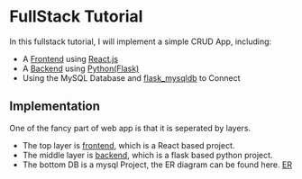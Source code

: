 # FullStack Tutorial

In this fullstack tutorial, I will implement a simple CRUD App, including:
- A [Frontend](./frontend/README.md) using [React.js](https://reactjs.org/)
- A [Backend](./backend/README.md) using [Python(Flask)](https://flask.palletsprojects.com/en/1.1.x/)
- Using the MySQL Database and [flask_mysqldb](https://flask-mysqldb.readthedocs.io/en/latest/) to Connect


## Implementation

One of the fancy part of web app is that it is seperated by layers.

- The top layer is [frontend](./frontend), which is a React based project. 
- The middle layer is [backend](./backend), which is a flask based python project.
- The bottom DB is a mysql Project, the ER diagram can be found here. [ER](./resources/ER_design.jpg)
